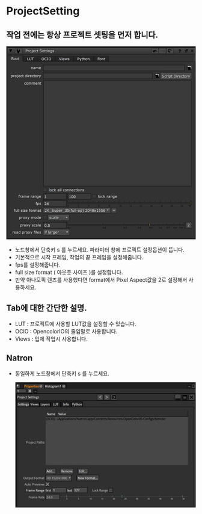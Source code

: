 # ProjectSetting

## 작업 전에는 항상 프로젝트 셋팅을 먼저 합니다.

![](../.gitbook/assets/nuke_setting.png)

* 노드창에서 단축키 s 를 누르세요. 파라미터 창에 프로젝트 설정옵션이 뜹니다.
* 기본적으로 시작 프레임, 작업의 끝 프레임을 설정해줍니다.
* fps를 설정해줍니다.
* full size format \( 아웃풋 사이즈 \)를 설정합니다.
* 만약 아나모픽 렌즈를 사용했다면 format에서 Pixel Aspect값을 2로 설정해서 사용하세요.

## Tab에 대한 간단한 설명.

* LUT : 프로젝트에 사용할 LUT값을 설정할 수 있습니다.
* OCIO : OpencolorIO의 줄임말로 사용합니다.
* Views : 입체 작업시 사용합니다.

## Natron

* 동일하게 노드창에서 단축키 s 를 누르세요.

  ![](../.gitbook/assets/natron_projectsetting.png)

